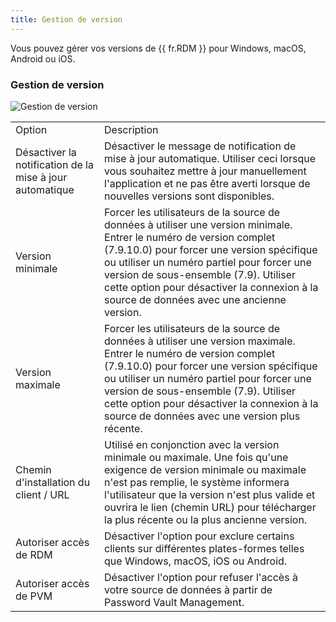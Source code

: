 ```yaml
---
title: Gestion de version
---
```

Vous pouvez gérer vos versions de {{ fr.RDM }} pour Windows, macOS, Android ou iOS. 

### Gestion de version 

![Gestion de version](/img/fr/rdm/mac/2015-09-22_09-38-30.png) 

<table>
	<tr>
		<td>
Option 
		</td>
		<td>
Description 
		</td>
	</tr>
	<tr>
		<td>
Désactiver la notification de la mise à jour automatique 
		</td>
		<td>
Désactiver le message de notification de mise à jour automatique. Utiliser ceci lorsque vous souhaitez mettre à jour manuellement l'application et ne pas être averti lorsque de nouvelles versions sont disponibles. 
		</td>
	</tr>
	<tr>
		<td>
Version minimale 
		</td>
		<td>
Forcer les utilisateurs de la source de données à utiliser une version minimale. Entrer le numéro de version complet (7.9.10.0) pour forcer une version spécifique ou utiliser un numéro partiel pour forcer une version de sous-ensemble (7.9). Utiliser cette option pour désactiver la connexion à la source de données avec une ancienne version. 
		</td>
	</tr>
	<tr>
		<td>
Version maximale 
		</td>
		<td>
Forcer les utilisateurs de la source de données à utiliser une version maximale. Entrer le numéro de version complet (7.9.10.0) pour forcer une version spécifique ou utiliser un numéro partiel pour forcer une version de sous-ensemble (7.9). Utiliser cette option pour désactiver la connexion à la source de données avec une version plus récente. 
		</td>
	</tr>
	<tr>
		<td>
Chemin d'installation du client / URL 
		</td>
		<td>
Utilisé en conjonction avec la version minimale ou maximale. Une fois qu'une exigence de version minimale ou maximale n'est pas remplie, le système informera l'utilisateur que la version n'est plus valide et ouvrira le lien (chemin URL) pour télécharger la plus récente ou la plus ancienne version. 
		</td>
	</tr>
	<tr>
		<td>
Autoriser accès de RDM 
		</td>
		<td>
Désactiver l'option pour exclure certains clients sur différentes plates-formes telles que Windows, macOS, iOS ou Android. 
		</td>
	</tr>
	<tr>
		<td>
Autoriser accès de PVM 
		</td>
		<td>
Désactiver l'option pour refuser l'accès à votre source de données à partir de Password Vault Management. 
		</td>
	</tr>
</table>


